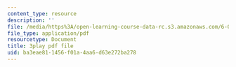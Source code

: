 ```yaml
---
content_type: resource
description: ''
file: /media/https%3A/open-learning-course-data-rc.s3.amazonaws.com/6-00-introduction-to-computer-science-and-programming-fall-2008/ba3eae811456f01a4aa6d63e272ba278_UNHQ7CRsEtU.pdf
file_type: application/pdf
resourcetype: Document
title: 3play pdf file
uid: ba3eae81-1456-f01a-4aa6-d63e272ba278
---
```

